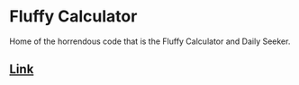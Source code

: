 # Fluffy Calculator

Home of the horrendous code that is the Fluffy Calculator and Daily Seeker. 

##

## [Link](https://fluffycalculator.github.io/)

